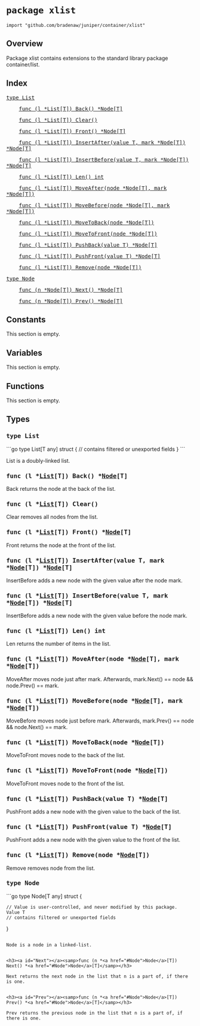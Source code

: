 # `package xlist`

```
import "github.com/bradenaw/juniper/container/xlist"
```

## Overview

Package xlist contains extensions to the standard library package container/list.


## Index

<samp><a href="#List">type List</a></samp>

<samp>&nbsp;&nbsp;&nbsp;&nbsp;<a href="#Back">func (l *List[T]) Back() *Node[T]</a></samp>

<samp>&nbsp;&nbsp;&nbsp;&nbsp;<a href="#Clear">func (l *List[T]) Clear()</a></samp>

<samp>&nbsp;&nbsp;&nbsp;&nbsp;<a href="#Front">func (l *List[T]) Front() *Node[T]</a></samp>

<samp>&nbsp;&nbsp;&nbsp;&nbsp;<a href="#InsertAfter">func (l *List[T]) InsertAfter(value T, mark *Node[T]) *Node[T]</a></samp>

<samp>&nbsp;&nbsp;&nbsp;&nbsp;<a href="#InsertBefore">func (l *List[T]) InsertBefore(value T, mark *Node[T]) *Node[T]</a></samp>

<samp>&nbsp;&nbsp;&nbsp;&nbsp;<a href="#Len">func (l *List[T]) Len() int</a></samp>

<samp>&nbsp;&nbsp;&nbsp;&nbsp;<a href="#MoveAfter">func (l *List[T]) MoveAfter(node *Node[T], mark *Node[T])</a></samp>

<samp>&nbsp;&nbsp;&nbsp;&nbsp;<a href="#MoveBefore">func (l *List[T]) MoveBefore(node *Node[T], mark *Node[T])</a></samp>

<samp>&nbsp;&nbsp;&nbsp;&nbsp;<a href="#MoveToBack">func (l *List[T]) MoveToBack(node *Node[T])</a></samp>

<samp>&nbsp;&nbsp;&nbsp;&nbsp;<a href="#MoveToFront">func (l *List[T]) MoveToFront(node *Node[T])</a></samp>

<samp>&nbsp;&nbsp;&nbsp;&nbsp;<a href="#PushBack">func (l *List[T]) PushBack(value T) *Node[T]</a></samp>

<samp>&nbsp;&nbsp;&nbsp;&nbsp;<a href="#PushFront">func (l *List[T]) PushFront(value T) *Node[T]</a></samp>

<samp>&nbsp;&nbsp;&nbsp;&nbsp;<a href="#Remove">func (l *List[T]) Remove(node *Node[T])</a></samp>

<samp><a href="#Node">type Node</a></samp>

<samp>&nbsp;&nbsp;&nbsp;&nbsp;<a href="#Next">func (n *Node[T]) Next() *Node[T]</a></samp>

<samp>&nbsp;&nbsp;&nbsp;&nbsp;<a href="#Prev">func (n *Node[T]) Prev() *Node[T]</a></samp>


## Constants

This section is empty.

## Variables

This section is empty.

## Functions

This section is empty.
## Types

<h3><a id="List"></a><samp>type List</samp></h3>
```go
type List[T any] struct {
	// contains filtered or unexported fields
}
```

List is a doubly-linked list.


<h3><a id="Back"></a><samp>func (l *<a href="#List">List</a>[T]) Back() *<a href="#Node">Node</a>[T]</samp></h3>

Back returns the node at the back of the list.


<h3><a id="Clear"></a><samp>func (l *<a href="#List">List</a>[T]) Clear()</samp></h3>

Clear removes all nodes from the list.


<h3><a id="Front"></a><samp>func (l *<a href="#List">List</a>[T]) Front() *<a href="#Node">Node</a>[T]</samp></h3>

Front returns the node at the front of the list.


<h3><a id="InsertAfter"></a><samp>func (l *<a href="#List">List</a>[T]) InsertAfter(value T, mark *<a href="#Node">Node</a>[T]) *<a href="#Node">Node</a>[T]</samp></h3>

InsertBefore adds a new node with the given value after the node mark.


<h3><a id="InsertBefore"></a><samp>func (l *<a href="#List">List</a>[T]) InsertBefore(value T, mark *<a href="#Node">Node</a>[T]) *<a href="#Node">Node</a>[T]</samp></h3>

InsertBefore adds a new node with the given value before the node mark.


<h3><a id="Len"></a><samp>func (l *<a href="#List">List</a>[T]) Len() int</samp></h3>

Len returns the number of items in the list.


<h3><a id="MoveAfter"></a><samp>func (l *<a href="#List">List</a>[T]) MoveAfter(node *<a href="#Node">Node</a>[T], mark *<a href="#Node">Node</a>[T])</samp></h3>

MoveAfter moves node just after mark. Afterwards, mark.Next() == node && node.Prev() == mark.


<h3><a id="MoveBefore"></a><samp>func (l *<a href="#List">List</a>[T]) MoveBefore(node *<a href="#Node">Node</a>[T], mark *<a href="#Node">Node</a>[T])</samp></h3>

MoveBefore moves node just before mark. Afterwards, mark.Prev() == node && node.Next() == mark.


<h3><a id="MoveToBack"></a><samp>func (l *<a href="#List">List</a>[T]) MoveToBack(node *<a href="#Node">Node</a>[T])</samp></h3>

MoveToFront moves node to the back of the list.


<h3><a id="MoveToFront"></a><samp>func (l *<a href="#List">List</a>[T]) MoveToFront(node *<a href="#Node">Node</a>[T])</samp></h3>

MoveToFront moves node to the front of the list.


<h3><a id="PushBack"></a><samp>func (l *<a href="#List">List</a>[T]) PushBack(value T) *<a href="#Node">Node</a>[T]</samp></h3>

PushFront adds a new node with the given value to the back of the list.


<h3><a id="PushFront"></a><samp>func (l *<a href="#List">List</a>[T]) PushFront(value T) *<a href="#Node">Node</a>[T]</samp></h3>

PushFront adds a new node with the given value to the front of the list.


<h3><a id="Remove"></a><samp>func (l *<a href="#List">List</a>[T]) Remove(node *<a href="#Node">Node</a>[T])</samp></h3>

Remove removes node from the list.


<h3><a id="Node"></a><samp>type Node</samp></h3>
```go
type Node[T any] struct {

	// Value is user-controlled, and never modified by this package.
	Value T
	// contains filtered or unexported fields
}
```

Node is a node in a linked-list.


<h3><a id="Next"></a><samp>func (n *<a href="#Node">Node</a>[T]) Next() *<a href="#Node">Node</a>[T]</samp></h3>

Next returns the next node in the list that n is a part of, if there is one.


<h3><a id="Prev"></a><samp>func (n *<a href="#Node">Node</a>[T]) Prev() *<a href="#Node">Node</a>[T]</samp></h3>

Prev returns the previous node in the list that n is a part of, if there is one.


